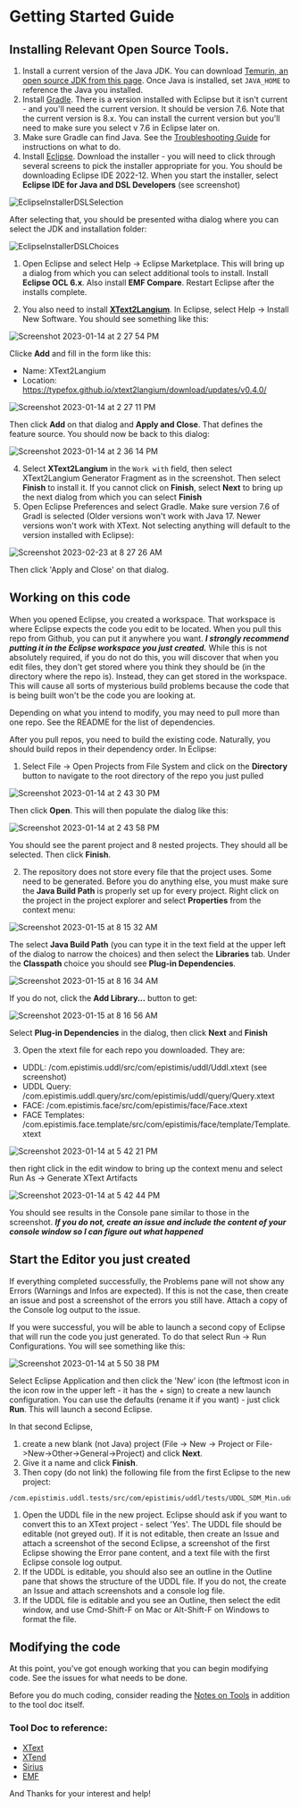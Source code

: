 # Getting Started Guide


## Installing Relevant Open Source Tools.
1. Install a current version of the Java JDK. You can download [Temurin, an open source JDK from this page](https://www.eclipse.org/downloads/). Once Java is installed, set `JAVA_HOME` to reference the Java you installed.
2. Install [Gradle](https://gradle.org). There is a version installed with Eclipse but it isn't current - and you'll need the current version. It should be version 7.6. Note that the current version is 8.x. You can install the current version but you'll need to make sure you select v 7.6 in Eclipse later on.
3. Make sure Gradle can find Java. See the [Troubleshooting Guide](TROUBLESHOOTING.md) for instructions on what to do.
4. Install [Eclipse](https://www.eclipse.org). Download the installer - you will need to click through several screens to pick the installer appropriate for you. You should be downloading Eclipse IDE 2022-12. 
When you start the installer, select **Eclipse IDE for Java and DSL Developers** (see screenshot)

![EclipseInstallerDSLSelection](https://user-images.githubusercontent.com/120406738/212499267-b34101e8-d71d-4831-a633-ffe6302e990f.png)

After selecting that, you should be presented witha dialog where you can select the JDK and installation folder:

![EclipseInstallerDSLChoices](https://user-images.githubusercontent.com/120406738/212499344-fea20154-97c1-414c-ae49-0c2eceffe44d.png)

1. Open Eclipse and select Help -> Eclipse Marketplace. This will bring up a dialog from which you can select additional tools to install. Install **Eclipse OCL 6.x**. Also install **EMF Compare**. Restart Eclipse after the installs complete. 

2. You also need to install **[XText2Langium](https://github.com/TypeFox/xtext2langium)**. In Eclipse, select Help -> Install New Software. 
You should see something like this:

![Screenshot 2023-01-14 at 2 27 54 PM](https://user-images.githubusercontent.com/120406738/212499889-fa2d00ff-a3bd-43b6-9d6e-4cafc2528345.png)

Clicke **Add** and fill in the form like this:
* Name: XText2Langium
* Location: https://typefox.github.io/xtext2langium/download/updates/v0.4.0/

![Screenshot 2023-01-14 at 2 27 11 PM](https://user-images.githubusercontent.com/120406738/212499957-585f28bf-48d4-4111-8caa-1672594666ec.png)

Then click **Add** on that dialog and **Apply and Close**. That defines the feature source. You should now be back to this dialog:

![Screenshot 2023-01-14 at 2 36 14 PM](https://user-images.githubusercontent.com/120406738/212500196-f75f14c4-b176-4936-a371-06a52a319d6b.png)

4. Select **XText2Langium** in the `Work with` field, then select XText2Langium Generator Fragment as in the screenshot. Then select **Finish** to install it. If you cannot click on **Finish**, select **Next** to bring up the next dialog from which you can select **Finish**
5. Open Eclipse Preferences and select Gradle. Make sure version 7.6 of Gradl is selected (Older versions won't work with Java 17. Newer versions won't work with XText. Not selecting anything will default to the version installed with Eclipse):

![Screenshot 2023-02-23 at 8 27 26 AM](https://user-images.githubusercontent.com/120406738/220969744-cf0e59a3-6562-4633-a848-99022204fd65.png)

Then click 'Apply and Close' on that dialog.

## Working on this code
When you opened Eclipse, you created a workspace. That workspace is where Eclipse expects the code you edit to be located. When you pull this repo from Github,
you can put it anywhere you want. ***I strongly recommend putting it in the Eclipse workspace you just created.*** While this is not absolutely required, if you 
do not do this, you will discover that when you edit files, they don't get stored where you think they should be (in the directory where the repo is). Instead, they
can get stored in the workspace. This will cause all sorts of mysterious build problems because the code that is being built won't be the code you are looking at.

Depending on what you intend to modify, you may need to pull more than one repo. See the README for the list of dependencies.

After you pull repos, you need to build the existing code. Naturally, you should build repos in their dependency order.
In Eclipse:

1. Select File -> Open Projects from File System and click on the **Directory** button to navigate to the root directory of the repo you just pulled 

![Screenshot 2023-01-14 at 2 43 30 PM](https://user-images.githubusercontent.com/120406738/212500480-8401fbc2-7e56-4719-b9f8-a2b2faec757f.png)

Then click **Open**. This will then populate the dialog like this:

![Screenshot 2023-01-14 at 2 43 58 PM](https://user-images.githubusercontent.com/120406738/212500507-27433f5c-a80d-41aa-8ead-ae0a0791960b.png)

You should see the parent project and 8 nested projects. They should all be selected. Then click **Finish**. 

2. The repository does not store every file that the project uses. Some need to be generated. Before you do anything else, you must make sure the **Java Build Path** is properly set up for every project. Right click on the project in the project explorer and select **Properties** from the context menu:

![Screenshot 2023-01-15 at 8 15 32 AM](https://user-images.githubusercontent.com/120406738/212552934-e319f454-ee76-425e-ac69-535771c5e519.png)

The select **Java Build Path** (you can type it in the text field at the upper left of the dialog to narrow the choices) and then select the **Libraries** tab. Under the **Classpath** choice you should see **Plug-in Dependencies**.

![Screenshot 2023-01-15 at 8 16 34 AM](https://user-images.githubusercontent.com/120406738/212552898-99a08014-8109-4ae1-9512-b3160c06f918.png)

If you do not, click the **Add Library...** button to get:

![Screenshot 2023-01-15 at 8 16 56 AM](https://user-images.githubusercontent.com/120406738/212552883-f4d887d3-526a-4c30-9b8d-b621e8f48d48.png)

Select **Plug-in Dependencies** in the dialog, then click **Next** and **Finish**

3. Open the xtext file for each repo you downloaded. They are:
* UDDL: /com.epistimis.uddl/src/com/epistimis/uddl/Uddl.xtext (see screenshot)
* UDDL Query: /com.epistimis.uddl.query/src/com/epistimis/uddl/query/Query.xtext
* FACE: /com.epistimis.face/src/com/epistimis/face/Face.xtext
* FACE Templates: /com.epistimis.face.template/src/com/epistimis/face/template/Template.xtext

![Screenshot 2023-01-14 at 5 42 21 PM](https://user-images.githubusercontent.com/120406738/212508222-bf4b4003-a1e4-4c32-b1e8-067ce2daed04.png)

then right click in the edit window to bring up the context menu and select Run As -> Generate XText Artifacts

![Screenshot 2023-01-14 at 5 42 44 PM](https://user-images.githubusercontent.com/120406738/212508587-4423c56a-28e9-41de-920d-46c2eced07ca.png)

You should see results in the Console pane similar to those in the screenshot. ***If you do not, create an issue and include the content of your console window so I can figure out what happened***

## Start the Editor you just created

If everything completed successfully, the Problems pane will not show any Errors (Warnings and Infos are expected). If this is not the case, then create an issue and post a screenshot of the errors you still have. Attach a copy of the Console log output to the issue.

If  you were successful, you will be able to launch a second copy of Eclipse that will run the code you just generated. 
To do that select Run -> Run Configurations. You will see something like this:

![Screenshot 2023-01-14 at 5 50 38 PM](https://user-images.githubusercontent.com/120406738/212510514-a8ee4b8a-4867-455a-93f2-66e6e4f6910a.png)

Select Eclipse Application and then click the 'New' icon (the leftmost icon in the icon row in the upper left - it has the + sign) to create a new launch configuration.
You can use the defaults (rename it if you want) - just click **Run**. This will launch a second Eclipse. 

In that second Eclipse, 
1. create a new blank (not Java) project (File -> New -> Project or File->New->Other->General->Project)  and  click **Next**. 
1. Give it a name and click **Finish**. 
1. Then copy (do not link) the following file from the first Eclipse to the new project: 
```
/com.epistimis.uddl.tests/src/com/epistimis/uddl/tests/UDDL_SDM_Min.uddl
```
1. Open the UDDL file in the new project. Eclipse should ask if you want to convert this to an XText project - select 'Yes'. The UDDL file should be editable (not greyed out). If it is not editable, then create an Issue and attach a screenshot of the second Eclipse, a screenshot of the first Eclipse showing the Error pane content, and a text file with the first Eclipse console log output.
1. If the UDDL is editable, you should also see an outline in the Outline pane that shows the structure of the UDDL file. If you do not, the create an Issue and attach screenshots and a console log file.
2. If the UDDL file is editable and you see an Outline, then select the edit window, and use Cmd-Shift-F on Mac or Alt-Shift-F on Windows to format the file. 


## Modifying the code

At this point, you've got enough working that you can begin modifying code. See the issues for what needs to be done.

Before you do much coding, consider reading the [Notes on Tools](NOTES_ON_TOOLS.md) in addition to the tool doc itself.

### Tool Doc to reference:
* [XText](https://www.eclipse.org/Xtext/)
* [XTend](http://xtend-lang.org)
* [Sirius](https://www.eclipse.org/sirius/)
* [EMF](https://www.eclipse.org/modeling/emf/)

And Thanks for your interest and help!

